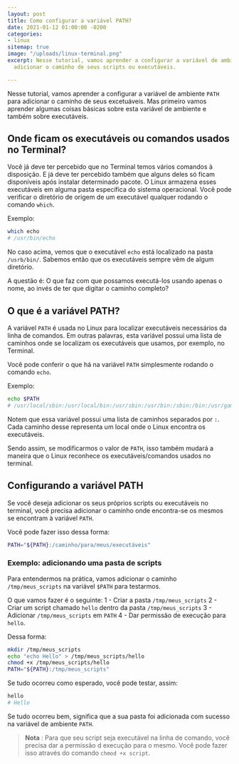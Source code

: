 ```yaml
---
layout: post
title: Como configurar a variável PATH?
date: 2021-01-12 01:00:00 -0200
categories:
- linux
sitemap: true
image: "/uploads/linux-terminal.png"
excerpt: Nesse tutorial, vamos aprender a configurar a variável de ambiente PATH para
  adicionar o caminho de seus scripts ou executáveis.

---
```

Nesse tutorial, vamos aprender a configurar a variável de ambiente `PATH` para adicionar o caminho de seus excetuáveis. Mas primeiro vamos aprender algumas coisas básicas sobre esta variável de ambiente e também sobre executáveis.

## Onde ficam os executáveis ou comandos usados no Terminal?

Você já deve ter percebido que no Terminal temos vários comandos à disposição. E já deve ter percebido também que alguns deles só ficam disponíveis após instalar determinado pacote. O Linux armazena esses executáveis em alguma pasta específica do sistema operacional. Você pode verificar o diretório de origem de um executável qualquer rodando o comando `which`.

Exemplo:

```bash
which echo
# /usr/bin/echo
```

No caso acima, vemos que o executável `echo` está localizado na pasta `/usrb/bin/`.
Sabemos então que os executáveis sempre vêm de algum diretório. 

A questão é:  O que faz com que possamos executá-los usando apenas o nome, ao invés de ter que digitar o caminho completo?

## O que é a variável PATH?

A variável `PATH` é usada no Linux para localizar executáveis necessários da linha de comandos.  Em outras palavras, esta variável possui uma lista de caminhos onde se localizam os executáveis que usamos, por exemplo, no Terminal.

Você pode conferir o que há na variável `PATH` simplesmente rodando o comando `echo`.

Exemplo:

```bash
echo $PATH
# /usr/local/sbin:/usr/local/bin:/usr/sbin:/usr/bin:/sbin:/bin:/usr/games:/usr/local/games:/snap/bin
```

Notem que essa variável possui uma lista de caminhos separados por `:`. Cada caminho desse representa um local onde o Linux encontra os executáveis.

Sendo assim, se modificarmos o valor de `PATH`, isso também mudará a maneira que o Linux reconhece os executáveis/comandos usados no terminal.

## Configurando a variável PATH

Se você deseja adicionar os seus próprios scripts ou executáveis no terminal, você precisa adicionar o caminho onde encontra-se os mesmos se encontram à variável `PATH`.

Você pode fazer isso dessa forma:

```bash
PATH="${PATH}:/caminho/para/meus/executáveis"
```

### Exemplo: adicionando uma pasta de scripts

Para entendermos na prática, vamos adicionar o caminho `/tmp/meus_scripts` na variável `$PATH` para testarmos.

O que vamos fazer é o seguinte:
1 - Criar a pasta `/tmp/meus_scripts`
2 - Criar um script chamado `hello` dentro da pasta `/tmp/meus_scripts`
3 - Adicionar `/tmp/meus_scripts` em `PATH`
4 - Dar permissão de execução para `hello`.

Dessa forma:

```bash
mkdir /tmp/meus_scripts
echo "echo Hello" > /tmp/meus_scripts/hello
chmod +x /tmp/meus_scripts/hello
PATH="${PATH}:/tmp/meus_scripts"
```

Se tudo ocorreu como esperado, você pode testar, assim:

```bash
hello
# Hello
```

Se tudo ocorreu bem, significa que a sua pasta foi adicionada com sucesso na variável de ambiente `PATH`.

> **Nota** : Para que seu script seja executável na linha de comando, você precisa dar a permissão d execução para o mesmo. Você pode fazer isso através do comando `chmod +x script`.